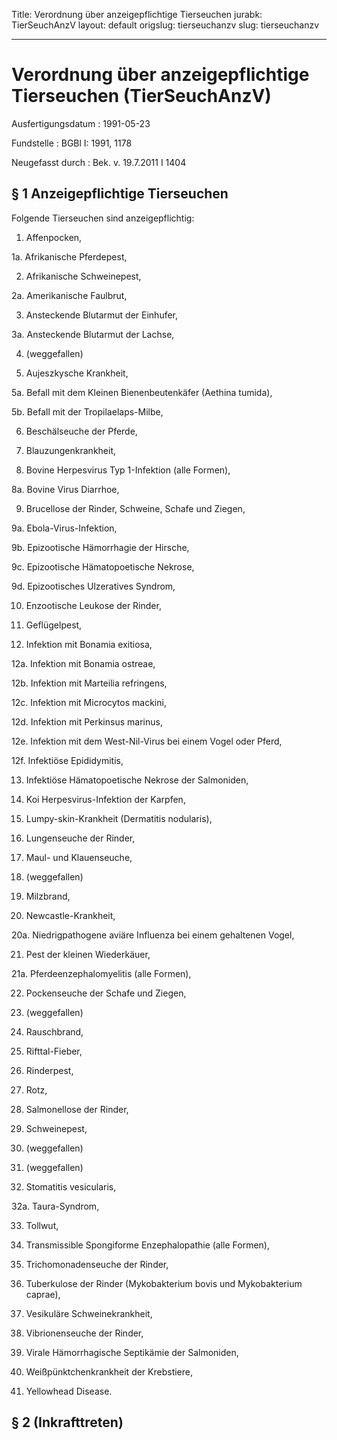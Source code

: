 Title: Verordnung über anzeigepflichtige Tierseuchen
jurabk: TierSeuchAnzV
layout: default
origslug: tierseuchanzv
slug: tierseuchanzv

---

# Verordnung über anzeigepflichtige Tierseuchen (TierSeuchAnzV)

Ausfertigungsdatum
:   1991-05-23

Fundstelle
:   BGBl I: 1991, 1178

Neugefasst durch
:   Bek. v. 19.7.2011 I 1404


## § 1 Anzeigepflichtige Tierseuchen

Folgende Tierseuchen sind anzeigepflichtig:

1.  Affenpocken,


1a. Afrikanische Pferdepest,


2.  Afrikanische Schweinepest,


2a. Amerikanische Faulbrut,


3.  Ansteckende Blutarmut der Einhufer,


3a. Ansteckende Blutarmut der Lachse,


4.  (weggefallen)


5.  Aujeszkysche Krankheit,


5a. Befall mit dem Kleinen Bienenbeutenkäfer
    (Aethina tumida),


5b. Befall mit der Tropilaelaps-Milbe,


6.  Beschälseuche der Pferde,


7.  Blauzungenkrankheit,


8.  Bovine Herpesvirus Typ 1-Infektion (alle Formen),


8a. Bovine Virus Diarrhoe,


9.  Brucellose der Rinder, Schweine, Schafe und Ziegen,


9a. Ebola-Virus-Infektion,


9b. Epizootische Hämorrhagie der Hirsche,


9c. Epizootische Hämatopoetische Nekrose,


9d. Epizootisches Ulzeratives Syndrom,


10. Enzootische Leukose der Rinder,


11. Geflügelpest,


12. Infektion mit Bonamia exitiosa,


12a. Infektion mit Bonamia ostreae,


12b. Infektion mit Marteilia refringens,


12c. Infektion mit Microcytos mackini,


12d. Infektion mit Perkinsus marinus,


12e. Infektion mit dem West-Nil-Virus bei einem Vogel oder Pferd,


12f. Infektiöse Epididymitis,


13. Infektiöse Hämatopoetische Nekrose der Salmoniden,


14. Koi Herpesvirus-Infektion der Karpfen,


15. Lumpy-skin-Krankheit (Dermatitis nodularis),


16. Lungenseuche der Rinder,


17. Maul- und Klauenseuche,


18. (weggefallen)


19. Milzbrand,


20. Newcastle-Krankheit,


20a. Niedrigpathogene aviäre Influenza bei einem gehaltenen Vogel,


21. Pest der kleinen Wiederkäuer,


21a. Pferdeenzephalomyelitis (alle Formen),


22. Pockenseuche der Schafe und Ziegen,


23. (weggefallen)


24. Rauschbrand,


25. Rifttal-Fieber,


26. Rinderpest,


27. Rotz,


28. Salmonellose der Rinder,


29. Schweinepest,


30. (weggefallen)


31. (weggefallen)


32. Stomatitis vesicularis,


32a. Taura-Syndrom,


33. Tollwut,


34. Transmissible Spongiforme Enzephalopathie (alle Formen),


35. Trichomonadenseuche der Rinder,


36. Tuberkulose der Rinder (Mykobakterium bovis und Mykobakterium caprae),


37. Vesikuläre Schweinekrankheit,


38. Vibrionenseuche der Rinder,


39. Virale Hämorrhagische Septikämie der Salmoniden,


40. Weißpünktchenkrankheit der Krebstiere,


41. Yellowhead Disease.





## § 2 (Inkrafttreten)


